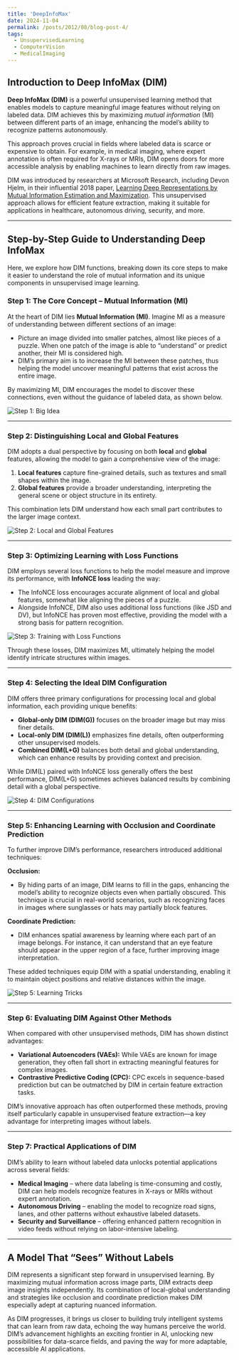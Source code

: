```yaml
---
title: 'DeepInfoMax'
date: 2024-11-04
permalink: /posts/2012/08/blog-post-4/
tags:
  - UnsupervisedLearning
  - ComputerVision
  - MedicalImaging
---
```


## Introduction to Deep InfoMax (DIM)

**Deep InfoMax (DIM)** is a powerful unsupervised learning method that enables models to capture meaningful image features without relying on labeled data. DIM achieves this by maximizing *mutual information* (MI) between different parts of an image, enhancing the model’s ability to recognize patterns autonomously.

This approach proves crucial in fields where labeled data is scarce or expensive to obtain. For example, in medical imaging, where expert annotation is often required for X-rays or MRIs, DIM opens doors for more accessible analysis by enabling machines to learn directly from raw images.

DIM was introduced by researchers at Microsoft Research, including Devon Hjelm, in their influential 2018 paper, [Learning Deep Representations by Mutual Information Estimation and Maximization](https://arxiv.org/pdf/1808.06670). This unsupervised approach allows for efficient feature extraction, making it suitable for applications in healthcare, autonomous driving, security, and more.

---

## Step-by-Step Guide to Understanding Deep InfoMax

Here, we explore how DIM functions, breaking down its core steps to make it easier to understand the role of mutual information and its unique components in unsupervised image learning.

### Step 1: The Core Concept – Mutual Information (MI)

At the heart of DIM lies **Mutual Information (MI)**. Imagine MI as a measure of understanding between different sections of an image:

- Picture an image divided into smaller patches, almost like pieces of a puzzle. When one patch of the image is able to “understand” or predict another, their MI is considered high.
- DIM’s primary aim is to increase the MI between these patches, thus helping the model uncover meaningful patterns that exist across the entire image.

By maximizing MI, DIM encourages the model to discover these connections, even without the guidance of labeled data, as shown below.

![Step 1: Big Idea](../_pages/step1.PNG)

---

### Step 2: Distinguishing Local and Global Features

DIM adopts a dual perspective by focusing on both **local** and **global** features, allowing the model to gain a comprehensive view of the image:

1. **Local features** capture fine-grained details, such as textures and small shapes within the image.
2. **Global features** provide a broader understanding, interpreting the general scene or object structure in its entirety.

This combination lets DIM understand how each small part contributes to the larger image context.

![Step 2: Local and Global Features](../_pages/step2.png)

---

### Step 3: Optimizing Learning with Loss Functions

DIM employs several loss functions to help the model measure and improve its performance, with **InfoNCE loss** leading the way:

- The InfoNCE loss encourages accurate alignment of local and global features, somewhat like aligning the pieces of a puzzle.
- Alongside InfoNCE, DIM also uses additional loss functions (like JSD and DV), but InfoNCE has proven most effective, providing the model with a strong basis for pattern recognition.

![Step 3: Training with Loss Functions](../_pages/step3.png)

Through these losses, DIM maximizes MI, ultimately helping the model identify intricate structures within images.

---

### Step 4: Selecting the Ideal DIM Configuration

DIM offers three primary configurations for processing local and global information, each providing unique benefits:

- **Global-only DIM (DIM(G))** focuses on the broader image but may miss finer details.
- **Local-only DIM (DIM(L))** emphasizes fine details, often outperforming other unsupervised models.
- **Combined DIM(L+G)** balances both detail and global understanding, which can enhance results by providing context and precision.

While DIM(L) paired with InfoNCE loss generally offers the best performance, DIM(L+G) sometimes achieves balanced results by combining detail with a global perspective.

![Step 4: DIM Configurations](../_pages/step4.png)

---

### Step 5: Enhancing Learning with Occlusion and Coordinate Prediction

To further improve DIM’s performance, researchers introduced additional techniques:

**Occlusion:** 
   - By hiding parts of an image, DIM learns to fill in the gaps, enhancing the model’s ability to recognize objects even when partially obscured. This technique is crucial in real-world scenarios, such as recognizing faces in images where sunglasses or hats may partially block features.

**Coordinate Prediction:** 
   - DIM enhances spatial awareness by learning where each part of an image belongs. For instance, it can understand that an eye feature should appear in the upper region of a face, further improving image interpretation.

These added techniques equip DIM with a spatial understanding, enabling it to maintain object positions and relative distances within the image.

![Step 5: Learning Tricks](../_pages/step5.png)

---

### Step 6: Evaluating DIM Against Other Methods

When compared with other unsupervised methods, DIM has shown distinct advantages:

- **Variational Autoencoders (VAEs):** While VAEs are known for image generation, they often fall short in extracting meaningful features for complex images.
- **Contrastive Predictive Coding (CPC):** CPC excels in sequence-based prediction but can be outmatched by DIM in certain feature extraction tasks.

DIM’s innovative approach has often outperformed these methods, proving itself particularly capable in unsupervised feature extraction—a key advantage for interpreting images without labels.

---

### Step 7: Practical Applications of DIM

DIM’s ability to learn without labeled data unlocks potential applications across several fields:

- **Medical Imaging** – where data labeling is time-consuming and costly, DIM can help models recognize features in X-rays or MRIs without expert annotation.
- **Autonomous Driving** – enabling the model to recognize road signs, lanes, and other patterns without exhaustive labeled datasets.
- **Security and Surveillance** – offering enhanced pattern recognition in video feeds without relying on labor-intensive labeling.

---

## A Model That “Sees” Without Labels

DIM represents a significant step forward in unsupervised learning. By maximizing mutual information across image parts, DIM extracts deep image insights independently. Its combination of local-global understanding and strategies like occlusion and coordinate prediction makes DIM especially adept at capturing nuanced information.

As DIM progresses, it brings us closer to building truly intelligent systems that can learn from raw data, echoing the way humans perceive the world. DIM’s advancement highlights an exciting frontier in AI, unlocking new possibilities for data-scarce fields, and paving the way for more adaptable, accessible AI applications.
